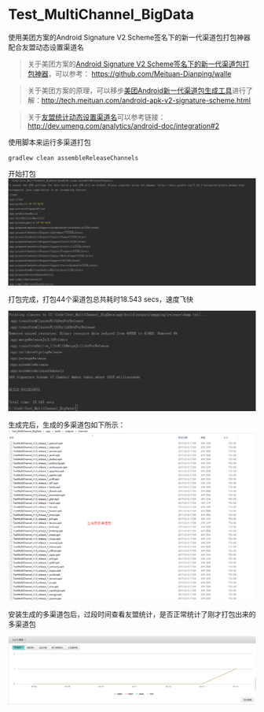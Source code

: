 # Test_MultiChannel_BigData
使用美团方案的Android Signature V2 Scheme签名下的新一代渠道包打包神器  配合友盟动态设置渠道名

>关于美团方案的[Android Signature V2 Scheme签名下的新一代渠道包打包神器](https://github.com/Meituan-Dianping/walle)，可以参考： https://github.com/Meituan-Dianping/walle

>关于美团方案的原理，可以移步[美团Android新一代渠道包生成工具](http://tech.meituan.com/android-apk-v2-signature-scheme.html)进行了解：http://tech.meituan.com/android-apk-v2-signature-scheme.html

>关于[友盟统计动态设置渠道名](http://dev.umeng.com/analytics/android-doc/integration#2 )可以参考链接：http://dev.umeng.com/analytics/android-doc/integration#2 



使用脚本来运行多渠道打包
```
gradlew clean assembleReleaseChannels
```

开始打包
![多渠道包打包开始](https://github.com/ouyangpeng/Test_MultiChannel_BigData/blob/master/pictures/m3.png)

打包完成，打包44个渠道包总共耗时18.543 secs，速度飞快

![多渠道包打包结束](https://github.com/ouyangpeng/Test_MultiChannel_BigData/blob/master/pictures/m4.png)


生成完后，生成的多渠道包如下所示：
![多渠道包打包结果](https://github.com/ouyangpeng/Test_MultiChannel_BigData/blob/master/pictures/m1.png)

安装生成的多渠道包后，过段时间查看友盟统计，是否正常统计了刚才打包出来的多渠道包

![友盟统计](https://github.com/ouyangpeng/Test_MultiChannel_BigData/blob/master/pictures/m2.png)